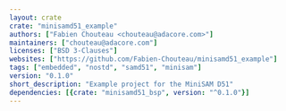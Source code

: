 ```yaml
---
layout: crate
crate: "minisamd51_example"
authors: ["Fabien Chouteau <chouteau@adacore.com>"]
maintainers: ["chouteau@adacore.com"]
licenses: ["BSD 3-Clauses"]
websites: ["https://github.com/Fabien-Chouteau/minisamd51_example"]
tags: ["embedded", "nostd", "samd51", "minisam"]
version: "0.1.0"
short_description: "Example project for the MiniSAM D51"
dependencies: [{crate: "minisamd51_bsp", version: "^0.1.0"}]
---
```



